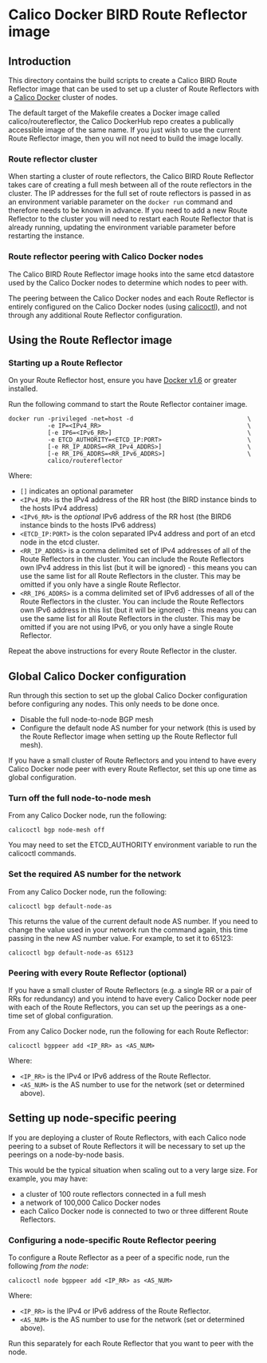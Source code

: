 # Calico Docker BIRD Route Reflector image

## Introduction

This directory contains the build scripts to create a Calico BIRD Route 
Reflector image that can be used to set up a cluster of Route Reflectors with a
[Calico Docker][calico-docker] cluster of nodes.

The default target of the Makefile creates a Docker image called 
calico/routereflector, the Calico DockerHub repo creates a publically 
accessible image of the same name.  If you just wish to use the current Route 
Reflector image, then you will not need to build the image locally.

### Route reflector cluster

When starting a cluster of route reflectors, the Calico BIRD Route Reflector
takes care of creating a full mesh between all of the route reflectors in the 
cluster. The IP addresses for the full set of route reflectors is passed in as 
an environment variable parameter on the `docker run` command and therefore 
needs to be known in advance.  If you need to add a new Route Reflector to the 
cluster you will need to restart each Route Reflector that is already running, 
updating the environment variable parameter before restarting the instance.

### Route reflector peering with Calico Docker nodes

The Calico BIRD Route Reflector image hooks into the same etcd datastore used
by the Calico Docker nodes to determine which nodes to peer with.

The peering between the Calico Docker nodes and each Route Reflector is 
entirely configured on the Calico Docker nodes (using [calicoctl][calicoctl]),
and not through any additional Route Reflector configuration.

## Using the Route Reflector image

### Starting up a Route Reflector

On your Route Reflector host, ensure you have [Docker v1.6][docker] or greater
installed.

Run the following command to start the Route Reflector container image.

```
docker run -privileged -net=host -d                                \ 
           -e IP=<IPv4_RR>                                         \
           [-e IP6=<IPv6_RR>]                                      \
           -e ETCD_AUTHORITY=<ETCD_IP:PORT>                        \
           [-e RR_IP_ADDRS=<RR_IPv4_ADDRS>]                        \
           [-e RR_IP6_ADDRS=<RR_IPv6_ADDRS>]                       \
           calico/routereflector
```

Where:

-  `[]` indicates an optional parameter
-  `<IPv4_RR>` is the IPv4 address of the RR host (the BIRD instance binds to 
   the hosts IPv4 address)
-  `<IPv6_RR>` is the *optional* IPv6 address of the RR host (the BIRD6 instance
   binds to the hosts IPv6 address)
-  `<ETCD_IP:PORT>` is the colon separated IPv4 address and port of an etcd
   node in the etcd cluster.
-  `<RR_IP_ADDRS>` is a comma delimited set of IPv4 addresses of all of the
   Route Reflectors in the cluster.  You can include the Route Reflectors own
   IPv4 address in this list (but it will be ignored) - this means you can use
   the same list for all Route Reflectors in the cluster.  This may be omitted
   if you only have a single Route Reflector.
-  `<RR_IP6_ADDRS>` is a comma delimited set of IPv6 addresses of all of the
   Route Reflectors in the cluster.  You can include the Route Reflectors own
   IPv6 address in this list (but it will be ignored) - this means you can use
   the same list for all Route Reflectors in the cluster.  This may be omitted
   if you are not using IPv6, or you only have a single Route Reflector.

Repeat the above instructions for every Route Reflector in the cluster.


## Global Calico Docker configuration

Run through this section  to set up the global Calico Docker configuration
before configuring any nodes.  This only needs to be done once.

-  Disable the full node-to-node BGP mesh
-  Configure the default node AS number for your network (this is used by
   the Route Reflector image when setting up the Route Reflector full mesh).
   
If you have a small cluster of Route Reflectors and you intend to have every
Calico Docker node peer with every Route Reflector, set this up one time as
global configuration.


### Turn off the full node-to-node mesh

From any Calico Docker node, run the following:

    calicoctl bgp node-mesh off

You may need to set the ETCD_AUTHORITY environment variable to run the 
calicoctl commands.


### Set the required AS number for the network

From any Calico Docker node, run the following:

    calicoctl bgp default-node-as
    
This returns the value of the current default node AS number.  If you need to 
change the value used in your network run the command again, this time passing
in the new AS number value.  For example, to set it to 65123:

    calicoctl bgp default-node-as 65123


### Peering with every Route Reflector (optional)

If you have a small cluster of Route Reflectors (e.g. a single RR or a pair of
RRs for redundancy) and you intend to have every Calico Docker node peer with 
each of the Route Reflectors, you can set up the peerings as a one-time set of
global configuration.

From any Calico Docker node, run the following for each Route Reflector:

```
calicoctl bgppeer add <IP_RR> as <AS_NUM>
``` 

Where:
-  `<IP_RR>` is the IPv4 or IPv6 address of the Route Reflector.
-  `<AS_NUM>` is the AS number to use for the network (set or determined 
   above).


## Setting up node-specific peering

If you are deploying a cluster of Route Reflectors, with each Calico node
peering to a subset of Route Reflectors it will be necessary to set up the
peerings on a node-by-node basis.

This would be the typical situation when scaling out to a very large size.  For
example, you may have:

-  a cluster of 100 route reflectors connected in a full mesh
-  a network of 100,000 Calico Docker nodes
-  each Calico Docker node is connected to two or three different Route 
   Reflectors.

### Configuring a node-specific Route Reflector peering
  
To configure a Route Reflector as a peer of a specific node, run the following
*from the node*:

```
calicoctl node bgppeer add <IP_RR> as <AS_NUM>
``` 

Where:
-  `<IP_RR>` is the IPv4 or IPv6 address of the Route Reflector.
-  `<AS_NUM>` is the AS number to use for the network (set or determined 
   above).


Run this separately for each Route Reflector that you want to peer with the
node.
   
[calico-docker]: http://github.com/projectcalico/calico-docker
[calicoctl]: https://github.com/projectcalico/calico-docker#how-does-it-work
[docker]: http://www.docker.com
